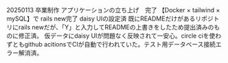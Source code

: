 20250113 卒業制作
アプリケーションの立ち上げ　完了
【Docker × tailwind × mySQL】で rails new完了
daisy UIの設定済
既にREADMEだけがあるリポジトリにrails newだが、「Y」と入力してREADMEの上書きをしたため提出済みのものに修正済。
仮データにdaisy UIが問題なく反映されて一安心。circle ciを使わずともgithub acitionsでCIが自動で行われていた。テスト用データベース接続エラー解消済。
